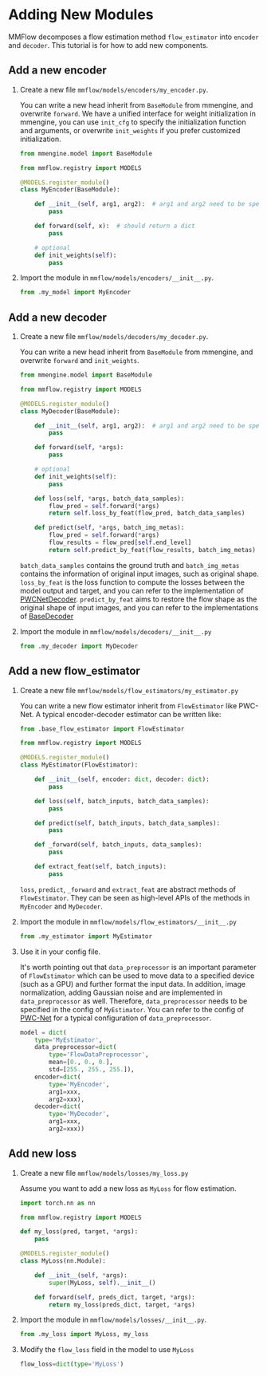 # Adding New Modules

MMFlow decomposes a flow estimation method `flow_estimator` into `encoder` and `decoder`. This tutorial is for how to add new components.

## Add a new encoder

1. Create a new file `mmflow/models/encoders/my_encoder.py`.

   You can write a new head inherit from `BaseModule` from mmengine, and overwrite `forward`.
   We have a unified interface for weight initialization in mmengine,
   you can use `init_cfg` to specify the initialization function and arguments,
   or overwrite `init_weights` if you prefer customized initialization.

   ```python
   from mmengine.model import BaseModule

   from mmflow.registry import MODELS

   @MODELS.register_module()
   class MyEncoder(BaseModule):

       def __init__(self, arg1, arg2):  # arg1 and arg2 need to be specified in config
           pass

       def forward(self, x):  # should return a dict
           pass

       # optional
       def init_weights(self):
           pass
   ```

2. Import the module in `mmflow/models/encoders/__init__.py`.

   ```python
   from .my_model import MyEncoder
   ```

## Add a new decoder

1. Create a new file `mmflow/models/decoders/my_decoder.py`.

   You can write a new head inherit from `BaseModule` from mmengine,
   and overwrite `forward` and `init_weights`.

   ```python
   from mmengine.model import BaseModule

   from mmflow.registry import MODELS

   @MODELS.register_module()
   class MyDecoder(BaseModule):

       def __init__(self, arg1, arg2):  # arg1 and arg2 need to be specified in config
           pass

       def forward(self, *args):
           pass

       # optional
       def init_weights(self):
           pass

       def loss(self, *args, batch_data_samples):
           flow_pred = self.forward(*args)
           return self.loss_by_feat(flow_pred, batch_data_samples)

       def predict(self, *args, batch_img_metas):
           flow_pred = self.forward(*args)
           flow_results = flow_pred[self.end_level]
           return self.predict_by_feat(flow_results, batch_img_metas)
   ```

   `batch_data_samples` contains the ground truth and `batch_img_metas` contains the information of original input images, such as original shape.
   `loss_by_feat` is the loss function to compute the losses between the model output and target,
   and you can refer to the implementation of [PWCNetDecoder](../../../mmflow/models/decoders/pwcnet_decoder.py).
   `predict_by_feat` aims to restore the flow shape as the original shape of input images,
   and you can refer to the implementations of [BaseDecoder](../../../mmflow/models/decoders/base_decoder.py)

2. Import the module in `mmflow/models/decoders/__init__.py`

   ```python
   from .my_decoder import MyDecoder
   ```

## Add a new flow_estimator

1. Create a new file `mmflow/models/flow_estimators/my_estimator.py`

   You can write a new flow estimator inherit from `FlowEstimator` like PWC-Net.
   A typical encoder-decoder estimator can be written like:

   ```python
   from .base_flow_estimator import FlowEstimator

   from mmflow.registry import MODELS

   @MODELS.register_module()
   class MyEstimator(FlowEstimator):

       def __init__(self, encoder: dict, decoder: dict):
           pass

       def loss(self, batch_inputs, batch_data_samples):
           pass

       def predict(self, batch_inputs, batch_data_samples):
           pass

       def _forward(self, batch_inputs, data_samples):
           pass

       def extract_feat(self, batch_inputs):
           pass
   ```

   `loss`, `predict`, `_forward` and `extract_feat` are abstract methods of `FlowEstimator`.
   They can be seen as high-level APIs of the methods in `MyEncoder` and `MyDecoder`.

2. Import the module in `mmflow/models/flow_estimators/__init__.py`

   ```python
   from .my_estimator import MyEstimator
   ```

3. Use it in your config file.

   It's worth pointing out that `data_preprocessor` is an important parameter of `FlowEstimator`
   which can be used to move data to a specified device (such as a GPU) and further format the input data.
   In addition, image normalization, adding Gaussian noise and  are implemented in `data_preprocessor` as well.
   Therefore, `data_preprocessor` needs to be specified in the config of `MyEstimator`.
   You can refer to the config of [PWC-Net](../../../configs/_base_/models/pwcnet.py) for a typical configuration of `data_preprocessor`.

   ```python
   model = dict(
       type='MyEstimator',
       data_preprocessor=dict(
           type='FlowDataPreprocessor',
           mean=[0., 0., 0.],
           std=[255., 255., 255.]),
       encoder=dict(
           type='MyEncoder',
           arg1=xxx,
           arg2=xxx),
       decoder=dict(
           type='MyDecoder',
           arg1=xxx,
           arg2=xxx))
   ```

## Add new loss

1. Create a new file `mmflow/models/losses/my_loss.py`

   Assume you want to add a new loss as `MyLoss` for flow estimation.

   ```python
   import torch.nn as nn

   from mmflow.registry import MODELS

   def my_loss(pred, target, *args):
       pass

   @MODELS.register_module()
   class MyLoss(nn.Module):

       def __init__(self, *args):
           super(MyLoss, self).__init__()

       def forward(self, preds_dict, target, *args):
           return my_loss(preds_dict, target, *args)
   ```

2. Import the module in `mmflow/models/losses/__init__.py`.

   ```python
   from .my_loss import MyLoss, my_loss
   ```

3. Modify the `flow_loss` field in the model to use `MyLoss`

   ```python
   flow_loss=dict(type='MyLoss')
   ```
